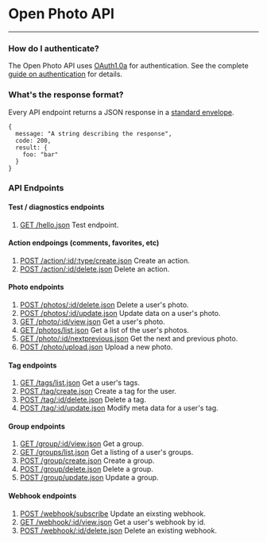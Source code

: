 Open Photo API
=======================


----------------------------------------

### How do I authenticate?

The Open Photo API uses [OAuth1.0a](http://oauth.net/core/1.0a/) for authentication. See the complete [guide on authentication](http://theopenphotoproject.org/documentation/api/Authentication) for details.

### What's the response format?

Every API endpoint returns a JSON response in a [standard envelope](http://theopenphotoproject.org/documentation/api/Envelope).

    {
      message: "A string describing the response",
      code: 200,
      result: {
        foo: "bar"
      }
    }

### API Endpoints

#### Test / diagnostics endpoints
1.  [GET /hello.json](http://theopenphotoproject.org/documentation/api/GetHelloWorld)
    Test endpoint.

#### Action endpoings (comments, favorites, etc)
1.  [POST /action/:id/:type/create.json](http://theopenphotoproject.org/documentation/api/PostActionCreate)
    Create an action.
1.  [POST /action/:id/delete.json](http://theopenphotoproject.org/documentation/api/PostActionDelete)
    Delete an action.

#### Photo endpoints
1.  [POST /photos/:id/delete.json](http://theopenphotoproject.org/documentation/api/PostPhotoDelete)
    Delete a user's photo.
1.  [POST /photos/:id/update.json](http://theopenphotoproject.org/documentation/api/PostPhotoUpdate)
    Update data on a user's photo.
1.  [GET /photo/:id/view.json](http://theopenphotoproject.org/documentation/api/GetPhoto)
    Get a user's photo.
1.  [GET /photos/list.json](http://theopenphotoproject.org/documentation/api/GetPhotos)
    Get a list of the user's photos.
1.  [GET /photo/:id/nextprevious.json](http://theopenphotoproject.org/documentation/api/GetPhotoNextPrevious)
    Get the next and previous photo.
1.  [POST /photo/upload.json](http://theopenphotoproject.org/documentation/api/PostPhotoUpload)
    Upload a new photo.

#### Tag endpoints
1.  [GET /tags/list.json](http://theopenphotoproject.org/documentation/api/GetTags)
    Get a user's tags.
1.  [POST /tag/create.json](http://theopenphotoproject.org/documentation/api/PostTagCreate)
    Create a tag for the user.
1.  [POST /tag/:id/delete.json](http://theopenphotoproject.org/documentation/api/PostTagDelete)
    Delete a tag.
1.  [POST /tag/:id/update.json](http://theopenphotoproject.org/documentation/api/PostTagUpdate)
    Modify meta data for a user's tag.

#### Group endpoints
1.  [GET /group/:id/view.json](http://theopenphotoproject.org/documentation/api/GetGroup)
    Get a group.
1.  [GET /groups/list.json](http://theopenphotoproject.org/documentation/api/GetGroups)
    Get a listing of a user's groups.
1.  [POST /group/create.json](http://theopenphotoproject.org/documentation/api/PostGroupCreate)
    Create a group.
1.  [POST /group/delete.json](http://theopenphotoproject.org/documentation/api/PostGroupDelete)
    Delete a group.
1.  [POST /group/update.json](http://theopenphotoproject.org/documentation/api/PostGroupUpdate)
    Update a group.

#### Webhook endpoints
1.  [POST /webhook/subscribe](http://theopenphotoproject.org/documentation/api/PostWebHookSubscribe)
    Update an eixsting webhook.
1.  [GET /webhook/:id/view.json](http://theopenphotoproject.org/documentation/api/GetWebhook)
    Get a user's webhook by id.
1.  [POST /webhook/:id/delete.json](http://theopenphotoproject.org/documentation/api/PostWebHookDelete)
    Delete an existing webhook.
